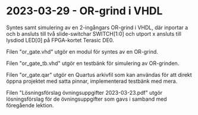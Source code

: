 # 2023-03-29 - OR-grind i VHDL
Syntes samt simulering av en 2-ingångars OR-grind i VHDL, där inportar a och b ansluts 
till två slide-switchar SWITCH[1:0] och utport x ansluts till lysdiod LED[0] på FPGA-kortet Terasic DE0.

Filen "or_gate.vhd" utgör en modul för syntes av en OR-grind. 

Filen "or_gate_tb.vhd" utgör en testbänk för simulering av OR-grinden.

Filen "or_gate.qar" utgör en Quartus arkivfil som kan användas för att direkt öppna
projektet med satta pinnar, implementerad testbänk med mera.

Filen "Lösningsförslag övningsuppgifter 2023-03-23.pdf" utgör lösningsförslag för de övningsuppgifter
som gavs i samband med föregående lektion.